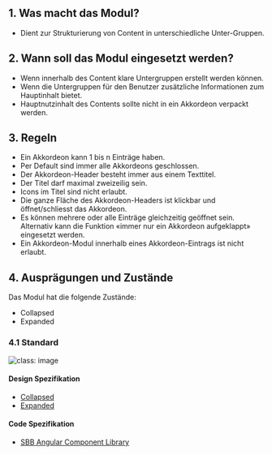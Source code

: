 ## 1. Was macht das Modul?
* Dient zur Strukturierung von Content in unterschiedliche Unter-Gruppen.

## 2. Wann soll das Modul eingesetzt werden?
* Wenn innerhalb des Content klare Untergruppen erstellt werden können.
* Wenn die Untergruppen für den Benutzer zusätzliche Informationen zum Hauptinhalt bietet.
* Hauptnutzinhalt des Contents sollte nicht in ein Akkordeon verpackt werden.

## 3. Regeln
* Ein Akkordeon kann 1 bis n Einträge haben.
* Per Default sind immer alle Akkordeons geschlossen.
* Der Akkordeon-Header besteht immer aus einem Texttitel.
* Der Titel darf maximal zweizeilig sein.
* Icons im Titel sind nicht erlaubt.
* Die ganze Fläche des Akkordeon-Headers ist klickbar und öffnet/schliesst das Akkordeon.
* Es können mehrere oder alle Einträge gleichzeitig geöffnet sein. Alternativ kann die Funktion «immer nur ein Akkordeon aufgeklappt» eingesetzt werden.
* Ein Akkordeon-Modul innerhalb eines Akkordeon-Eintrags ist nicht erlaubt.

## 4. Ausprägungen und Zustände
Das Modul hat die folgende Zustände:
* Collapsed
* Expanded

### 4.1 Standard
![](https://raw.githubusercontent.com/sbb-design-systems/sbb-design-system/master/website/components/accordion/images/accordion_default.png 'class: image') 

#### Design Spezifikation
* [Collapsed](https://sbb.invisionapp.com/d/main#/console/15744722/332819509/inspect)
* [Expanded](https://sbb.invisionapp.com/d/main#/console/15744722/332819510/inspect)

#### Code Spezifikation
* [SBB Angular Component Library](https://sbb-angular.app.sbb.ch/latest/content/accordion)